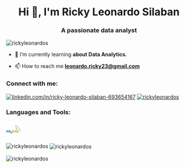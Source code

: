 <h1 align="center">Hi 👋, I'm Ricky Leonardo Silaban</h1>
<h3 align="center">A passionate data analyst</h3>

<img align="right" alt="" width="400" src="https://steemitimages.com/p/USgKoryE83j3fGoXn5YYY26Q8RrvxPuCAf8LiSd9a56aS4GAXtBs2GTyFsiqsx6phom6q4m4d9tDw4ipXc1duh?format=match&mode=fit">

<p align="left"> <img src="https://komarev.com/ghpvc/?username=rickyleonardos&label=Profile%20views&color=0e75b6&style=flat" alt="rickyleonardos" /> </p>

- 🌱 I’m currently learning **about Data Analytics.**

- 📫 How to reach me **leonardo.ricky23@gmail.com**

<h3 align="left">Connect with me:</h3>
<p align="left">
<a href="https://linkedin.com/in/linkedin.com/in/ricky-leonardo-silaban-693654167" target="blank"><img align="center" src="https://raw.githubusercontent.com/rahuldkjain/github-profile-readme-generator/master/src/images/icons/Social/linked-in-alt.svg" alt="linkedin.com/in/ricky-leonardo-silaban-693654167" height="30" width="40" /></a>
<a href="https://instagram.com/rickyleonardos" target="blank"><img align="center" src="https://raw.githubusercontent.com/rahuldkjain/github-profile-readme-generator/master/src/images/icons/Social/instagram.svg" alt="rickyleonardos" height="30" width="40" /></a>
</p>

<h3 align="left">Languages and Tools:</h3>
<p align="left"> <a href="https://www.mysql.com/" target="_blank" rel="noreferrer"> <img src="https://raw.githubusercontent.com/devicons/devicon/master/icons/mysql/mysql-original-wordmark.svg" alt="mysql" width="40" height="40"/> </a> </p>

<p><img align="left" src="https://github-readme-stats.vercel.app/api/top-langs?username=rickyleonardos&show_icons=true&locale=en&layout=compact" alt="rickyleonardos" /></p>

<p>&nbsp;<img align="center" src="https://github-readme-stats.vercel.app/api?username=rickyleonardos&show_icons=true&locale=en" alt="rickyleonardos" /></p>

<p><img align="center" src="https://github-readme-streak-stats.herokuapp.com/?user=rickyleonardos&" alt="rickyleonardos" /></p>
